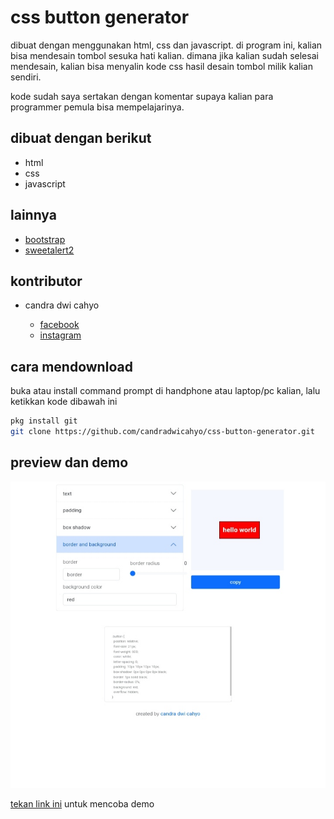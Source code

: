 # css button generator

dibuat dengan menggunakan html, css dan javascript. di program ini, kalian bisa mendesain tombol sesuka hati kalian. dimana jika kalian sudah selesai mendesain, kalian bisa menyalin kode css hasil desain tombol milik kalian sendiri.

kode sudah saya sertakan dengan komentar supaya kalian para programmer pemula bisa mempelajarinya.

## dibuat dengan berikut

* html
* css
* javascript

## lainnya

* [bootstrap](https://getbootstrap.com)
* [sweetalert2](https://sweetalert2.github.io)

## kontributor

* candra dwi cahyo

  * [facebook](https://facebook.com/candradwicahyo18)
  * [instagram](https://instagram.com/candradwicahyo18)

## cara mendownload

buka atau install command prompt di handphone atau laptop/pc kalian, lalu ketikkan kode dibawah ini

```bash 
pkg install git 
git clone https://github.com/candradwicahyo/css-button-generator.git
```

## preview dan demo 

![preview](https://github.com/candradwicahyo/css-button-generator/blob/master/image.jpg)

[tekan link ini](https://candradwicahyo.github.io/css-button-generator) untuk mencoba demo
